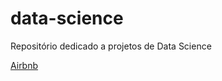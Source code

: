 # data-science
Repositório dedicado a projetos de Data Science

[Airbnb](https://github.com/filiphe-ds/data-science/tree/main/An%C3%A1lise%20Airbnb)
